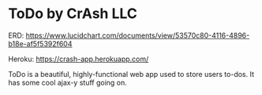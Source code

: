 # ToDo by CrAsh LLC

ERD: https://www.lucidchart.com/documents/view/53570c80-4116-4896-b18e-af5f5392f604

Heroku: https://crash-app.herokuapp.com/

ToDo is a beautiful, highly-functional web app used to store users to-dos.
It has some cool ajax-y stuff going on.
